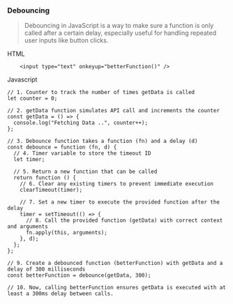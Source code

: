 ### Debouncing
> Debouncing in JavaScript is a way to make sure a function is only called after a certain delay,  especially useful for handling repeated user inputs like button clicks.

HTML
```
    <input type="text" onkeyup="betterFunction()" />
```

Javascript
```
// 1. Counter to track the number of times getData is called
let counter = 0;

// 2. getData function simulates API call and increments the counter
const getData = () => {
  console.log("Fetching Data ..", counter++);
};

// 3. Debounce function takes a function (fn) and a delay (d)
const debounce = function (fn, d) {
  // 4. Timer variable to store the timeout ID
  let timer;

  // 5. Return a new function that can be called
  return function () {
    // 6. Clear any existing timers to prevent immediate execution
    clearTimeout(timer);

    // 7. Set a new timer to execute the provided function after the delay
    timer = setTimeout(() => {
      // 8. Call the provided function (getData) with correct context and arguments
      fn.apply(this, arguments);
    }, d);
  };
};

// 9. Create a debounced function (betterFunction) with getData and a delay of 300 milliseconds
const betterFunction = debounce(getData, 300);

// 10. Now, calling betterFunction ensures getData is executed with at least a 300ms delay between calls.

```
